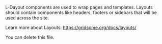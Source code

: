 L-Dayout components are used to wrap pages and templates. Layouts should contain components like headers, footers or sidebars that will be used across the site.

Learn more about Layouts: https://gridsome.org/docs/layouts/

You can delete this file.
